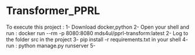 # Transformer_PPRL

To execute this project :
1- Download docker,python
2- Open your shell and run : docker run --rm -p 8080:8080 mds4ul/pprl-transform:latest
2- Log to the folder src in the project
3- pip install -r requirements.txt in your shell
4- run : python manage.py runserver
5- 

